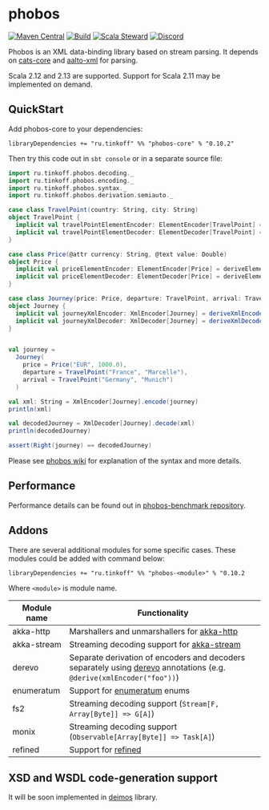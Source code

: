 # phobos
[![Maven Central](https://img.shields.io/maven-central/v/ru.tinkoff/phobos-core_2.13.svg)](https://search.maven.org/search?q=ru.tinkoff.phobos-core)
[![Build](https://github.com/TinkoffCreditSystems/phobos/actions/workflows/scala.yml/badge.svg)](https://github.com/TinkoffCreditSystems/phobos/actions/workflows/scala.yml)
[![Scala Steward](https://img.shields.io/badge/Scala_Steward-helping-blue.svg?style=flat&logo=data:image/png;base64,iVBORw0KGgoAAAANSUhEUgAAAA4AAAAQCAMAAAARSr4IAAAAVFBMVEUAAACHjojlOy5NWlrKzcYRKjGFjIbp293YycuLa3pYY2LSqql4f3pCUFTgSjNodYRmcXUsPD/NTTbjRS+2jomhgnzNc223cGvZS0HaSD0XLjbaSjElhIr+AAAAAXRSTlMAQObYZgAAAHlJREFUCNdNyosOwyAIhWHAQS1Vt7a77/3fcxxdmv0xwmckutAR1nkm4ggbyEcg/wWmlGLDAA3oL50xi6fk5ffZ3E2E3QfZDCcCN2YtbEWZt+Drc6u6rlqv7Uk0LdKqqr5rk2UCRXOk0vmQKGfc94nOJyQjouF9H/wCc9gECEYfONoAAAAASUVORK5CYII=)](https://scala-steward.org)
[![Discord](https://img.shields.io/badge/chat-discord%20(en%2Fru)-blue)](https://discord.gg/S9Ad88t)

Phobos is an XML data-binding library based on stream parsing. 
It depends on [cats-core](https://github.com/typelevel/cats) and 
[aalto-xml](https://github.com/FasterXML/aalto-xml/) for parsing.

Scala 2.12 and 2.13 are supported. Support for Scala 2.11 may be implemented on demand.

## QuickStart
Add phobos-core to your dependencies:

```
libraryDependencies += "ru.tinkoff" %% "phobos-core" % "0.10.2"
```

Then try this code out in `sbt console` or in a separate source file:
```scala
import ru.tinkoff.phobos.decoding._
import ru.tinkoff.phobos.encoding._
import ru.tinkoff.phobos.syntax._
import ru.tinkoff.phobos.derivation.semiauto._

case class TravelPoint(country: String, city: String)
object TravelPoint {
  implicit val travelPointElementEncoder: ElementEncoder[TravelPoint] = deriveElementEncoder
  implicit val travelPointElementDecoder: ElementDecoder[TravelPoint] = deriveElementDecoder
}

case class Price(@attr currency: String, @text value: Double)
object Price {
  implicit val priceElementEncoder: ElementEncoder[Price] = deriveElementEncoder
  implicit val priceElementDecoder: ElementDecoder[Price] = deriveElementDecoder
}

case class Journey(price: Price, departure: TravelPoint, arrival: TravelPoint)
object Journey {
  implicit val journeyXmlEncoder: XmlEncoder[Journey] = deriveXmlEncoder("journey")
  implicit val journeyXmlDecoder: XmlDecoder[Journey] = deriveXmlDecoder("journey")
}


val journey =
  Journey(
    price = Price("EUR", 1000.0),
    departure = TravelPoint("France", "Marcelle"),
    arrival = TravelPoint("Germany", "Munich")
  )

val xml: String = XmlEncoder[Journey].encode(journey)
println(xml)

val decodedJourney = XmlDecoder[Journey].decode(xml)
println(decodedJourney)

assert(Right(journey) == decodedJourney)
```
Please see [phobos wiki](https://github.com/TinkoffCreditSystems/phobos/wiki) for explanation of the syntax and more details.

## Performance
Performance details can be found out in [phobos-benchmark repository](https://github.com/valentiay/phobos-benchmark). 

## Addons
There are several additional modules for some specific cases. 
These modules could be added with command below:
```
libraryDependencies += "ru.tinkoff" %% "phobos-<module>" % "0.10.2
```
Where `<module>` is module name.

| Module name  | Functionality  |
|--------------|----------------|
| akka-http    | Marshallers and unmarshallers for [akka-http](https://doc.akka.io/docs/akka-http/current/) |
| akka-stream  | Streaming decoding support for [akka-stream](https://doc.akka.io/docs/akka/current/stream/index.html)|
| derevo       | Separate derivation of encoders and decoders separately using [derevo](https://github.com/manatki/derevo) annotations (e.g. `@derive(xmlEncoder("foo"))`)
| enumeratum   | Support for [enumeratum](https://github.com/lloydmeta/enumeratum#manual-override-of-name) enums |
| fs2          | Streaming decoding support (`Stream[F, Array[Byte]] => G[A]`) |
| monix        | Streaming decoding support (`Observable[Array[Byte]] => Task[A]`)  |
| refined      | Support for [refined](https://github.com/fthomas/refined) |

## XSD and WSDL code-generation support
It will be soon implemented in [deimos](https://github.com/TinkoffCreditSystems/deimos) library.
